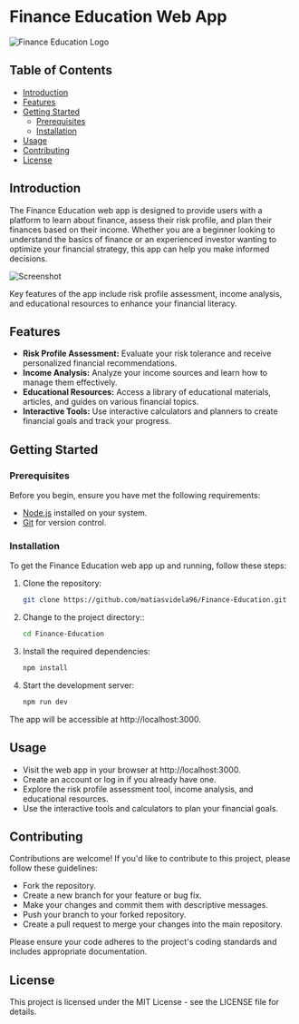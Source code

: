 # Finance Education Web App

![Finance Education Logo](./assets/logo.png)

## Table of Contents

- [Introduction](#introduction)
- [Features](#features)
- [Getting Started](#getting-started)
  - [Prerequisites](#prerequisites)
  - [Installation](#installation)
- [Usage](#usage)
- [Contributing](#contributing)
- [License](#license)

## Introduction

The Finance Education web app is designed to provide users with a platform to learn about finance, assess their risk profile, and plan their finances based on their income. Whether you are a beginner looking to understand the basics of finance or an experienced investor wanting to optimize your financial strategy, this app can help you make informed decisions.

![Screenshot](./assets/screenshot.png)

Key features of the app include risk profile assessment, income analysis, and educational resources to enhance your financial literacy.

## Features

- **Risk Profile Assessment:** Evaluate your risk tolerance and receive personalized financial recommendations.
- **Income Analysis:** Analyze your income sources and learn how to manage them effectively.
- **Educational Resources:** Access a library of educational materials, articles, and guides on various financial topics.
- **Interactive Tools:** Use interactive calculators and planners to create financial goals and track your progress.

## Getting Started

### Prerequisites

Before you begin, ensure you have met the following requirements:

- [Node.js](https://nodejs.org/) installed on your system.
- [Git](https://git-scm.com/) for version control.

### Installation

To get the Finance Education web app up and running, follow these steps:

1. Clone the repository:

   ```bash
   git clone https://github.com/matiasvidela96/Finance-Education.git
   
2. Change to the project directory::

   ```bash
   cd Finance-Education
   
3. Install the required dependencies:

   ```bash
   npm install
   
4. Start the development server:

   ```bash
   npm run dev
   
The app will be accessible at http://localhost:3000.

## Usage
- Visit the web app in your browser at http://localhost:3000.
- Create an account or log in if you already have one.
- Explore the risk profile assessment tool, income analysis, and educational resources.
- Use the interactive tools and calculators to plan your financial goals.

## Contributing

Contributions are welcome! If you'd like to contribute to this project, please follow these guidelines:

- Fork the repository.
- Create a new branch for your feature or bug fix.
- Make your changes and commit them with descriptive messages.
- Push your branch to your forked repository.
- Create a pull request to merge your changes into the main repository.

Please ensure your code adheres to the project's coding standards and includes appropriate documentation.

## License

This project is licensed under the MIT License - see the LICENSE file for details.

